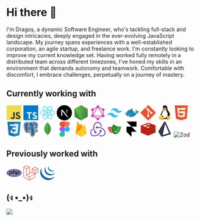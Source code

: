 # Hi there 👋

I'm Dragoș, a dynamic Software Engineer, who's tackling full-stack and design intricacies, deeply engaged in the ever-evolving JavaScript landscape. My journey spans experiences with a well-established corporation, an agile startup, and freelance work. I'm constantly looking to improve my current knowledge set. Having worked fully remotely in a distributed team across different timezones, I've honed my skills in an environment that demands autonomy and teamwork. Comfortable with discomfort, I embrace challenges, perpetually on a journey of mastery.

## Currently working with
<div>
<img src="https://raw.githubusercontent.com/devicons/devicon/master/icons/javascript/javascript-original.svg" alt="JavaScript" title="JavaScript" width="40" height="40"/>
<img src="https://raw.githubusercontent.com/devicons/devicon/master/icons/typescript/typescript-original.svg" alt="TypeScript" title="TypeScript" width="40" height="40"/>
<img src="https://raw.githubusercontent.com/devicons/devicon/master/icons/react/react-original.svg" alt="React" title="React" width="40" height="40"/>
<img src="https://raw.githubusercontent.com/devicons/devicon/master/icons/nextjs/nextjs-original.svg" alt="Next.js" title="Next.js" width="40" height="40"/>
<img src="https://raw.githubusercontent.com/devicons/devicon/master/icons/nodejs/nodejs-original.svg" alt="Node.js" title="Node.js" width="40" height="40"/>
<img src="https://raw.githubusercontent.com/devicons/devicon/master/icons/graphql/graphql-plain.svg" alt="GraphQL" title="GraphQL" width="40" height="40"/>
<img src="https://raw.githubusercontent.com/devicons/devicon/master/icons/tailwindcss/tailwindcss-original.svg" alt="Tailwind CSS" title="Tailwind CSS" width="40" height="40"/>
<img src="https://raw.githubusercontent.com/devicons/devicon/master/icons/docker/docker-original.svg" alt="Docker" title="Docker" width="40" height="40"/>
<img src="https://raw.githubusercontent.com/devicons/devicon/master/icons/git/git-original.svg" alt="Git" title="Git" width="40" height="40"/>
<img src="https://raw.githubusercontent.com/devicons/devicon/master/icons/linux/linux-original.svg" alt="Linux" title="Linux" width="40" height="40"/>
<img src="https://raw.githubusercontent.com/devicons/devicon/master/icons/html5/html5-original.svg" alt="HTML5" title="HTML5" width="40" height="40"/>
<img src="https://raw.githubusercontent.com/devicons/devicon/master/icons/css3/css3-original.svg" alt="CSS3" title="CSS3" width="40" height="40"/>
<img src="https://raw.githubusercontent.com/devicons/devicon/master/icons/postgresql/postgresql-original.svg" alt="PostgreSQL" title="PostgreSQL" width="40" height="40"/>
<img src="https://raw.githubusercontent.com/devicons/devicon/master/icons/mongodb/mongodb-original.svg" alt="MongoDB" title="MongoDB" width="40" height="40"/>
<img src="https://raw.githubusercontent.com/devicons/devicon/master/icons/figma/figma-original.svg" alt="Figma" title="Figma" width="40" height="40"/>
<img src="https://raw.githubusercontent.com/devicons/devicon/master/icons/firebase/firebase-original.svg" alt="Firebase" title="Firebase" width="40" height="40"/>
<img src="https://raw.githubusercontent.com/devicons/devicon/master/icons/redux/redux-original.svg" alt="Redux" title="Redux" width="40" height="40"/>
<img src="https://raw.githubusercontent.com/devicons/devicon/master/icons/playwright/playwright-original.svg" alt="Playwright" title="Playwright" width="40" height="40"/>
<img src="https://raw.githubusercontent.com/devicons/devicon/master/icons/framermotion/framermotion-original.svg" alt="Framer Motion" title="Framer Motion" width="40" height="40"/>
<img src="https://raw.githubusercontent.com/devicons/devicon/master/icons/redis/redis-original.svg" alt="Redis" title="Redis" width="40" height="40"/>
<img src="https://raw.githubusercontent.com/devicons/devicon/master/icons/prisma/prisma-original.svg" alt="Prisma" title="Prisma" width="40" height="40"/>
<img src="https://zod.dev/logo.svg" alt="Zod" title="Zod" width="40" height="40"/>
</div>

## Previously worked with

<div>
<img src="https://raw.githubusercontent.com/devicons/devicon/master/icons/php/php-original.svg" alt="PHP" title="PHP" width="40" height="40"/>
<img src="https://raw.githubusercontent.com/devicons/devicon/master/icons/laravel/laravel-original.svg" alt="Laravel" title="Laravel" width="40" height="40"/>
<img src="https://raw.githubusercontent.com/devicons/devicon/master/icons/jquery/jquery-original.svg" alt="jQuery" title="jQuery" width="40" height="40"/>
</div>

## (ง •_•)ง

![](https://komarev.com/ghpvc/?username=dragos-cojocaru&style=for-the-badge&color=green&abbreviated=true)
